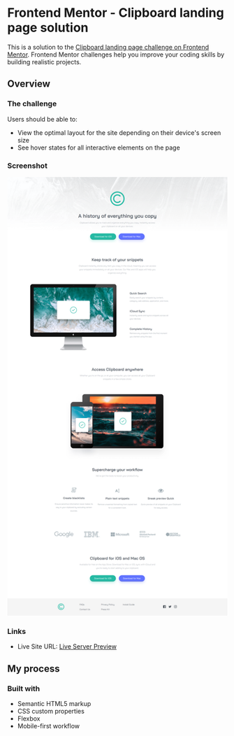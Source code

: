 # Frontend Mentor - Clipboard landing page solution

This is a solution to the [Clipboard landing page challenge on Frontend Mentor](https://www.frontendmentor.io/challenges/clipboard-landing-page-5cc9bccd6c4c91111378ecb9). Frontend Mentor challenges help you improve your coding skills by building realistic projects.

## Overview

### The challenge

Users should be able to:

- View the optimal layout for the site depending on their device's screen size
- See hover states for all interactive elements on the page

### Screenshot

![](./screenshot.png)

### Links

- Live Site URL: [Live Server Preview](https://cptcartoon.github.io/Clipboard-landing-page-FrontendMentorChallenge)

## My process

### Built with

- Semantic HTML5 markup
- CSS custom properties
- Flexbox
- Mobile-first workflow
